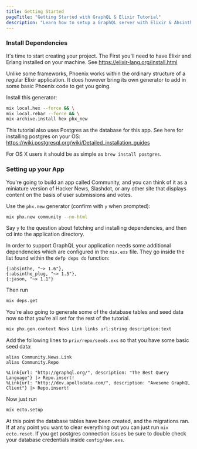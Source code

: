 ```yaml
---
title: Getting Started
pageTitle: "Getting Started with GraphQL & Elixir Tutorial"
description: "Learn how to setup a GraphQL server with Elixir & Absinthe as well as best practices for defining the GraphQL schema."
---
```


### Install Dependencies

It's time to start creating your project. The First you'll need to have Elixir and Erlang installed on your machine. See https://elixir-lang.org/install.html

Unlike some frameworks, Phoenix works within the ordinary structure of a regular Elixir application. It does however bring its own generator to add in some basic Phoenix code to get you going.

<Instruction>

Install this generator:

```bash
mix local.hex --force && \
mix local.rebar --force && \
mix archive.install hex phx_new
```

</Instruction>

This tutorial also uses Postgres as the database for this app. See here for installing postgres on your OS: https://wiki.postgresql.org/wiki/Detailed_installation_guides

For OS X users it should be as simple as `brew install postgres`.

### Setting up your App

You're going to build an app called Community, and you can think of it as a miniature version of Hacker News, Slashdot, or any other site that displays content on the basis of user submissions and votes.

<Instruction>

Use the `phx.new` generator (confirm with `y` when prompted):

```bash
mix phx.new community --no-html
```

</Instruction>

Say `y` to the question about fetching and installing dependencies, and then cd into the application directory.

In order to support GraphQL your application needs some additional dependencies which are configured in the `mix.exs` file. They go inside the list found within the `defp deps do` function:

```elixir(path=".../graphql-elixir/blob/master/mix.exs")
{:absinthe, "~> 1.6"},
{:absinthe_plug, "~> 1.5"},
{:jason, "~> 1.1"}
```

<Instruction>

Then run

```bash
mix deps.get
```

</Instruction>

<Instruction>

You're also going to generate some of the database tables and seed data now so that you're all set for the rest of the tutorial.

```bash
mix phx.gen.context News Link links url:string description:text
```

</Instruction>

Add the following lines to `priv/repo/seeds.exs` so that you have some basic seed data:

```elixir(path=".../graphql-elixir/priv/repo/seeds.exs")
alias Community.News.Link
alias Community.Repo

%Link{url: "http://graphql.org/", description: "The Best Query Language"} |> Repo.insert!
%Link{url: "http://dev.apollodata.com/", description: "Awesome GraphQL Client"} |> Repo.insert!
```

<Instruction>

Now just run

```bash
mix ecto.setup
```

</Instruction>

At this point the database tables have been created, and the migrations ran. If at any point you want to clear everything out you can just run `mix ecto.reset`. If you get postgres connection issues be sure to double check your database credentials inside `config/dev.exs`.
